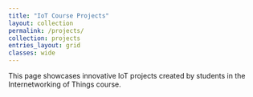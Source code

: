 ```yaml
---
title: "IoT Course Projects"
layout: collection
permalink: /projects/
collection: projects
entries_layout: grid
classes: wide
---
```


This page showcases innovative IoT projects created by students in the Internetworking of Things course.
